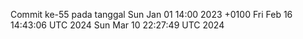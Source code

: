 Commit ke-55 pada tanggal Sun Jan 01 14:00 2023 +0100
Fri Feb 16 14:43:06 UTC 2024
Sun Mar 10 22:27:49 UTC 2024
